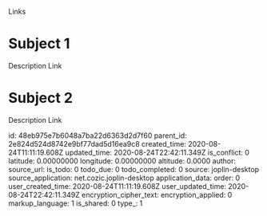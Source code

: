 Links

# Subject 1
Description
Link

# Subject 2
Description
Link

id: 48eb975e7b6048a7ba22d6363d2d7f60
parent_id: 2e824d524d8742e9bf77dad5d16ea9c8
created_time: 2020-08-24T11:11:19.608Z
updated_time: 2020-08-24T22:42:11.349Z
is_conflict: 0
latitude: 0.00000000
longitude: 0.00000000
altitude: 0.0000
author: 
source_url: 
is_todo: 0
todo_due: 0
todo_completed: 0
source: joplin-desktop
source_application: net.cozic.joplin-desktop
application_data: 
order: 0
user_created_time: 2020-08-24T11:11:19.608Z
user_updated_time: 2020-08-24T22:42:11.349Z
encryption_cipher_text: 
encryption_applied: 0
markup_language: 1
is_shared: 0
type_: 1